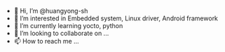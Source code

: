 - 👋 Hi, I’m @huangyong-sh
- 👀 I’m interested in Embedded system, Linux driver, Android framework
- 🌱 I’m currently learning yocto, python
- 💞️ I’m looking to collaborate on ...
- 📫 How to reach me ...

<!---
huangyong-sh/huangyong-sh is a ✨ special ✨ repository because its `README.md` (this file) appears on your GitHub profile.
You can click the Preview link to take a look at your changes.
--->
